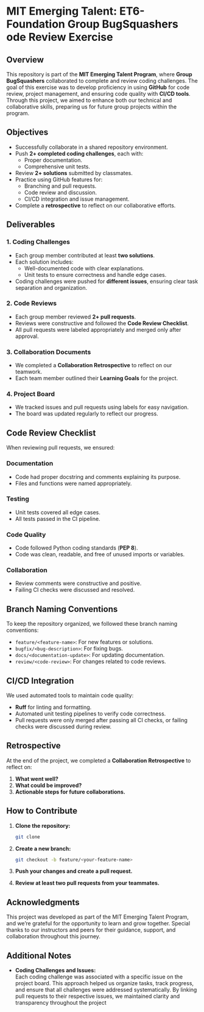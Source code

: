 # MIT Emerging Talent: ET6-Foundation Group BugSquashers ode Review Exercise

## Overview

This repository is part of the **MIT Emerging Talent Program**, where
**Group BugSquashers** collaborated to complete and review coding challenges. The goal of
this exercise was to develop proficiency in using **GitHub** for code review,
project management, and ensuring code quality with **CI/CD tools**. Through this
project, we aimed to enhance both our technical and collaborative skills,
preparing us for future group projects within the program.

## Objectives

- Successfully collaborate in a shared repository environment.
- Push **2+ completed coding challenges**, each with:
  - Proper documentation.
  - Comprehensive unit tests.
- Review **2+ solutions** submitted by classmates.
- Practice using GitHub features for:
  - Branching and pull requests.
  - Code review and discussion.
  - CI/CD integration and issue management.
- Complete a **retrospective** to reflect on our collaborative efforts.

## Deliverables

### 1. Coding Challenges

- Each group member contributed at least **two solutions**.
- Each solution includes:
  - Well-documented code with clear explanations.
  - Unit tests to ensure correctness and handle edge cases.
- Coding challenges were pushed for **different issues**, ensuring clear task
separation and organization.

### 2. Code Reviews

- Each group member reviewed **2+ pull requests**.
- Reviews were constructive and followed the **Code Review Checklist**.
- All pull requests were labeled appropriately and merged only after approval.

### 3. Collaboration Documents

- We completed a **Collaboration Retrospective** to reflect on our teamwork.
- Each team member outlined their **Learning Goals** for the project.

### 4. Project Board

- We tracked issues and pull requests using labels for easy navigation.
- The board was updated regularly to reflect our progress.

## Code Review Checklist

When reviewing pull requests, we ensured:

### Documentation

- Code had proper docstring and comments explaining its purpose.
- Files and functions were named appropriately.

### Testing

- Unit tests covered all edge cases.
- All tests passed in the CI pipeline.

### Code Quality

- Code followed Python coding standards (**PEP 8**).
- Code was clean, readable, and free of unused imports or variables.

### Collaboration

- Review comments were constructive and positive.
- Failing CI checks were discussed and resolved.

## Branch Naming Conventions

To keep the repository organized, we followed these branch naming conventions:

- `feature/<feature-name>`: For new features or solutions.
- `bugfix/<bug-description>`: For fixing bugs.
- `docs/<documentation-update>`: For updating documentation.
- `review/<code-review>`: For changes related to code reviews.

## CI/CD Integration

We used automated tools to maintain code quality:

- **Ruff** for linting and formatting.
- Automated unit testing pipelines to verify code correctness.
- Pull requests were only merged after passing all CI checks, or failing checks
were discussed during review.

## Retrospective

At the end of the project, we completed a **Collaboration Retrospective**
to reflect on:

1. **What went well?**
2. **What could be improved?**
3. **Actionable steps for future collaborations.**

## How to Contribute

1. **Clone the repository:**

   ```bash
   git clone

2. **Create a new branch:**

   ```bash
   git checkout -b feature/<your-feature-name>
   ```

3. **Push your changes and create a pull request.**

4. **Review at least two pull requests from your teammates.**

## Acknowledgments

This project was developed as part of the MIT Emerging Talent Program, and we’re
grateful for the opportunity to learn and grow together. Special thanks to our
instructors and peers for their guidance, support, and collaboration throughout
this journey.

## Additional Notes

- **Coding Challenges and Issues:**  
  Each coding challenge was associated with a specific issue on the project
  board. This approach helped us organize tasks, track progress, and ensure that
  all challenges were addressed systematically. By linking pull requests to
  their respective issues, we maintained clarity and transparency throughout the
  project
